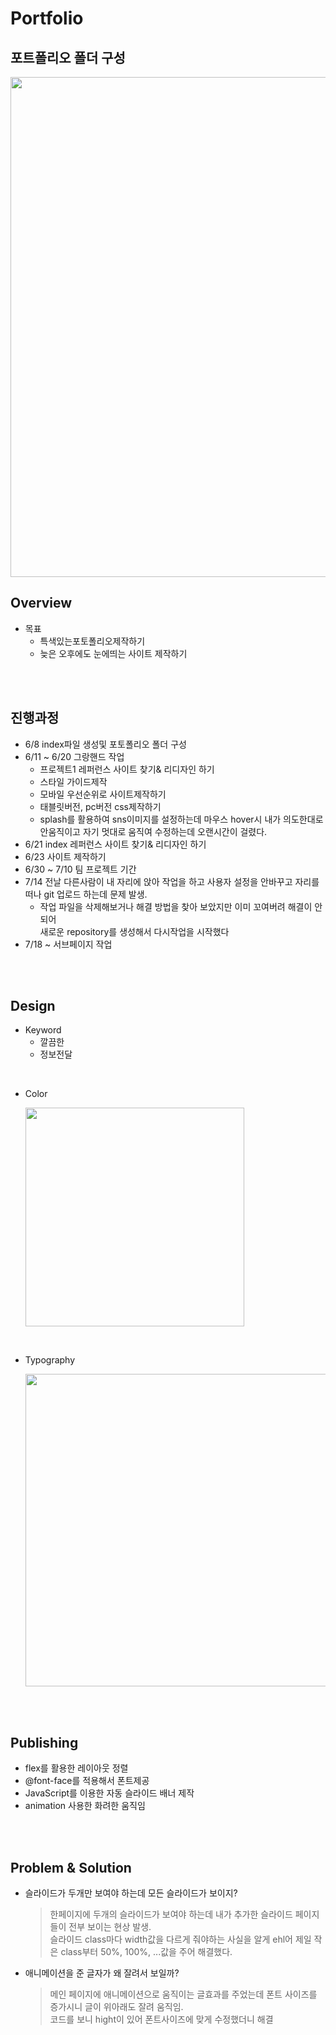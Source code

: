 # Portfolio

## 포트폴리오 폴더 구성

<img src="https://github.com/hyunk07/Portfolio/assets/127369525/544bc4bf-7ca3-41fc-be4d-ebfdfeb3af1d" width="800" >

## Overview
- 목표
	 - 특색있는포토폴리오제작하기
	 - 늦은 오후에도 눈에띄는 사이트 제작하기
  
<br>
<br>

 ## 진행과정
- 6/8 index파일 생성및 포토폴리오 폴더 구성
- 6/11 ~ 6/20 그랑핸드 작업
 	- 프로젝트1 레퍼런스 사이트 찾기& 리디자인 하기
	- 스타일 가이드제작
	- 모바일 우선순위로 사이트제작하기
	- 태블릿버전, pc버전 css제작하기
	- splash를 활용하여 sns이미지를 설정하는데 마우스 hover시 내가 의도한대로 안움직이고 자기 멋대로 움직여 
  	수정하는데 오랜시간이 걸렸다.
- 6/21 index 레퍼런스 사이트 찾기& 리디자인 하기
- 6/23 사이트 제작하기
- 6/30 ~ 7/10 팀 프로젝트 기간
- 7/14 전날 다른사람이 내 자리에 앉아 작업을 하고 사용자 설정을 안바꾸고 자리를 떠나 git 업로드 하는데 문제 발생.
	- 작업 파일을 삭제해보거나 해결 방법을 찾아 보았지만 이미 꼬여버려 해결이 안되어 <br>
	새로운 repository를 생성해서 다시작업을 시작했다
- 7/18 ~ 서브페이지 작업 
 
<br>
<br>

## Design
- Keyword
	- 깔끔한
	- 정보전달
 <br>
 
- Color

	<img src="https://github.com/hyunk07/Portfolio/assets/127369525/c79d97d8-b602-428c-8166-5d85fc8812c5" width="350" >
<br>

- Typography

	<img src="https://github.com/hyunk07/Portfolio/assets/127369525/3fb25741-294f-4167-b4ef-a848c6147c51" width="500" >


<br>
<br>

## Publishing
- flex를 활용한 레이아웃 정렬
-  @font-face를 적용해서 폰트제공
- JavaScript를 이용한 자동 슬라이드 배너 제작
-  animation 사용한 화려한 움직임

<br>
<br>

## Problem & Solution
- 슬라이드가 두개만 보여야 하는데 모든 슬라이드가 보이지?

	> 한페이지에 두개의 슬라이드가 보여야 하는데 내가 추가한 슬라이드 페이지들이 전부 보이는 현상 발생.  <br>
슬라이드 class마다 width값을 다르게 줘야하는 사실을 알게 ehl어 제일 작은 class부터 50%, 100%,  ...값을 주어 해결했다. 
- 애니메이션을 준 글자가 왜 잘려서 보일까?
	> 메인 페이지에 애니메이션으로 움직이는 글효과를 주었는데 폰트 사이즈를 증가시니 글이 위아래도 잘려 움직임.   <br>
코드를 보니 hight이 있어 폰트사이즈에 맞게 수정했더니 해결
 
